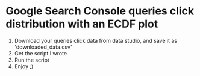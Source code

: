 # Google Search Console queries click distribution with an ECDF plot

1. Download your queries click data from data studio, and save it as 'downloaded_data.csv'
2. Get the script I wrote
3. Run the script
4. Enjoy ;)
